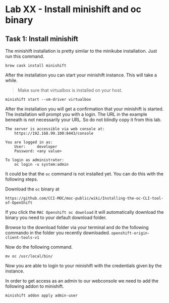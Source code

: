 # Lab XX - Install minishift and oc binary

## Task 1: Install minishift

The minishift installation is pretty similar to the minikube installation.
Just run this command.

```
brew cask install minishift
```

After the installation you can start your minishift instance. This will take
a while.
> Make sure that virtualbox is installed on your host.

```
minishift start --vm-driver virtualbox
```

After the installation you will get a confirmation that your minishift is started.
The installation will prompt you with a login. The URL in the example beneath is
not necessarily your URL. So do not blindly copy it from this lab.

```
The server is accessible via web console at:
    https://192.168.99.100:8443/console

You are logged in as:
    User:     developer
    Password: <any value>

To login as administrator:
    oc login -u system:admin
```

It could be that the `oc` command is not installed yet. You can do this with the
following steps.

Download the `oc` binary at

```
https://github.com/CCI-MOC/moc-public/wiki/Installing-the-oc-CLI-tool-of-OpenShift
```

If you click the `MAC Openshift oc download` it will automatically download the
binary you need to your default download folder.

Browse to the download folder via your terminal and do the following commando in
the folder you recently downloaded. `openshift-origin-client-tools-v1`

Now do the following command.

```
mv oc /usr/local/bin/
```

Now you are able to login to your minishift with the credentials given by the
instance.

In order to get access as an admin to our webconsole we need to add the following addon to minishift.

```
minishift addon apply admin-user
```
